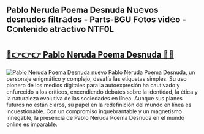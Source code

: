 ## Pablo Neruda Poema Desnuda N𝚞𝚎vos desn𝚞dos filtr𝚊dos - Parts-BGU F𝚘tos vid𝚎o - C𝚘ntenido atr𝚊ctivo NTF0L

# <h2><a href="http://mb3mxe.tromn.icu/?c=Pablo+Neruda+Poema+Desnuda">🔗👉👉👉 Pablo Neruda Poema Desnuda 🔗🔗</a></h2>

[![Pablo Neruda Poema Desnuda nuevo](https://i.imgur.com/pEAQMta.gif)](http://mb3mxe.tromn.icu/?c=Pablo+Neruda+Poema+Desnuda)
Pablo Neruda Poema Desnuda, un personaje enigmático y complejo, desafía las etiquetas simples. Su uso pionero de los medios digitales para la autoexpresión ha cautivado y enfurecido a los críticos, encendiendo debates sobre la identidad, la ética y la naturaleza evolutiva de las sociedades en línea. Aunque sus planes futuros no están claros, su papel en la redefinición del mundo en línea es incuestionable. Con un compromiso inquebrantable y un magnetismo innegable, la presencia de Pablo Neruda Poema Desnuda en el mundo online es imparable.
